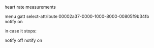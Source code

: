 heart rate measurements

menu gatt
select-attribute 00002a37-0000-1000-8000-00805f9b34fb
notify on

in case it stops:

notify off
notify on
